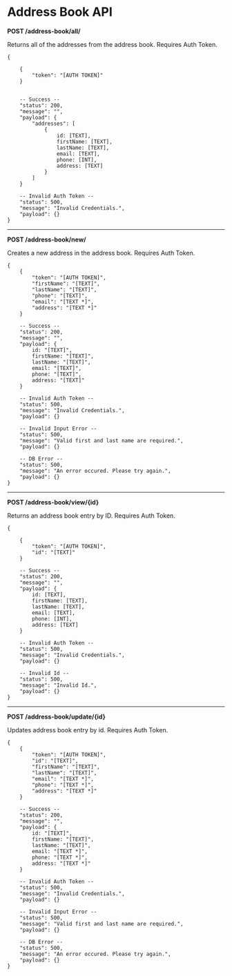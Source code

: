 # Address Book API

**POST /address-book/all/**

Returns all of the addresses from the address book. Requires Auth Token.

````
{

    {
        "token": "[AUTH TOKEN]"
    }


    -- Success --
    "status": 200,
    "message": "",
    "payload": {
        "addresses": [
            {
                id: [TEXT],
                firstName: [TEXT],
                lastName: [TEXT],
                email: [TEXT],
                phone: [INT],
                address: [TEXT]
            }
        ]
    }

    -- Invalid Auth Token --
    "status": 500,
    "message": "Invalid Credentials.",
    "payload": {}
}
````

---

**POST /address-book/new/**

Creates a new address in the address book. Requires Auth Token.

````
{
    {
        "token": "[AUTH TOKEN]",
        "firstName": "[TEXT]",
        "lastName": "[TEXT]",
        "phone": "[TEXT]",
        "email": "[TEXT *]",
        "address": "[TEXT *]"
    }

    -- Success --
    "status": 200,
    "message": "",
    "payload": {
        id: "[TEXT]",
        firstName: "[TEXT]",
        lastName: "[TEXT]",
        email: "[TEXT]",
        phone: "[TEXT]",
        address: "[TEXT]"
    }

    -- Invalid Auth Token --
    "status": 500,
    "message": "Invalid Credentials.",
    "payload": {}

    -- Invalid Input Error --
    "status": 500,
    "message": "Valid first and last name are required.",
    "payload": {}

    -- DB Error --
    "status": 500,
    "message": "An error occured. Please try again.",
    "payload": {}
}
````

---

**POST /address-book/view/{id}**

Returns an address book entry by ID. Requires Auth Token.

````
{

    {
        "token": "[AUTH TOKEN]",
        "id": "[TEXT]"
    }
    
    -- Success --
    "status": 200,
    "message": "",
    "payload": {
        id: [TEXT],
        firstName: [TEXT],
        lastName: [TEXT],
        email: [TEXT],
        phone: [INT],
        address: [TEXT]
    }

    -- Invalid Auth Token --
    "status": 500,
    "message": "Invalid Credentials.",
    "payload": {}

    -- Invalid Id --
    "status": 500,
    "message": "Invalid Id.",
    "payload": {}
}
````

---

**POST /address-book/update/{id}**

Updates address book entry by id. Requires Auth Token.

````
{
    {
        "token": "[AUTH TOKEN]",
        "id": "[TEXT]",
        "firstName": "[TEXT]",
        "lastName": "[TEXT]",
        "email": "[TEXT *]",
        "phone": "[TEXT *]",
        "address": "[TEXT *]"
    }

    -- Success --
    "status": 200,
    "message": "",
    "payload": {
        id: "[TEXT]",
        firstName: "[TEXT]",
        lastName: "[TEXT]",
        email: "[TEXT *]",
        phone: "[TEXT *]",
        address: "[TEXT *]"
    }

    -- Invalid Auth Token --
    "status": 500,
    "message": "Invalid Credentials.",
    "payload": {}

    -- Invalid Input Error --
    "status": 500,
    "message": "Valid first and last name are required.",
    "payload": {}

    -- DB Error --
    "status": 500,
    "message": "An error occured. Please try again.",
    "payload": {}
}